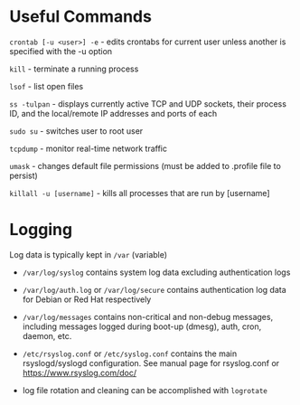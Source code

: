 

# Useful Commands
`crontab [-u <user>] -e` - edits crontabs for current user unless another is specified with the -u option

`kill` - terminate a running process

`lsof` - list open files

`ss -tulpan` - displays currently active TCP and UDP sockets, their process ID, and the local/remote IP addresses and ports of each

`sudo su` - switches user to root user

`tcpdump` - monitor real-time network traffic

`umask` - changes default file permissions (must be added to .profile file to persist)

`killall -u [username]` - kills all processes that are run by [username]

# Logging
Log data is typically kept in `/var` (variable)

- `/var/log/syslog` contains system log data excluding authentication logs
  
- `/var/log/auth.log` or `/var/log/secure` contains authentication log data for Debian or Red Hat respectively
  
- `/var/log/messages` contains non-critical and non-debug messages, including messages logged during boot-up (dmesg), auth, cron, daemon, etc.
  
- `/etc/rsyslog.conf` or `/etc/syslog.conf` contains the main rsyslogd/syslogd configuration. See manual page for rsyslog.conf or https://www.rsyslog.com/doc/

- log file rotation and cleaning can be accomplished with `logrotate`

